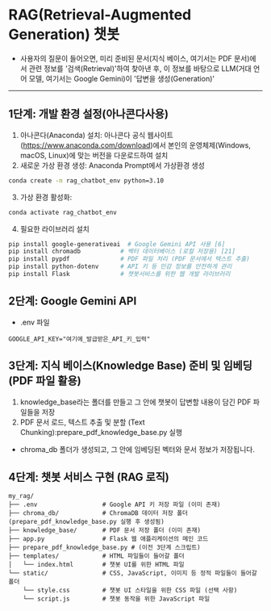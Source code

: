 # RAG(Retrieval-Augmented Generation) 챗봇
+ 사용자의 질문이 들어오면, 미리 준비된 문서(지식 베이스, 여기서는 PDF 문서)에서 관련 정보를 '검색(Retrieval)'하여 찾아낸 후, 이 정보를 바탕으로 LLM(거대 언어 모델, 여기서는 Google Gemini)이 '답변을 생성(Generation)'

---
## 1단계: 개발 환경 설정(아나콘다사용)
1. 아나콘다(Anaconda) 설치: 아나콘다 공식 웹사이트 (https://www.anaconda.com/download)에서 본인의 운영체제(Windows, macOS, Linux)에 맞는 버전을 다운로드하여 설치
2. 새로운 가상 환경 생성: Anaconda Prompt에서 가상환경 생성
```bash
conda create -n rag_chatbot_env python=3.10
```
3. 가상 환경 활성화:
```bash
conda activate rag_chatbot_env
```
4. 필요한 라이브러리 설치
```bash
pip install google-generativeai  # Google Gemini API 사용 [6]
pip install chromadb           # 벡터 데이터베이스 (로컬 저장용) [21]
pip install pypdf              # PDF 파일 처리 (PDF 문서에서 텍스트 추출)
pip install python-dotenv      # API 키 등 민감 정보를 안전하게 관리
pip install Flask              # 챗봇서비스를 위한 웹 개발 라이브러리
```

## 2단계: Google Gemini API
+ .env 파일
```
GOOGLE_API_KEY="여기에_발급받은_API_키_입력"
```

## 3단계: 지식 베이스(Knowledge Base) 준비 및 임베딩 (PDF 파일 활용)
1.  knowledge_base라는 폴더를 만들고 그 안에 챗봇이 답변할 내용이 담긴 PDF 파일들을 저장
2. PDF 문서 로드, 텍스트 추출 및 분할 (Text Chunking):prepare_pdf_knowledge_base.py 실행
  + chroma_db 폴더가 생성되고, 그 안에 임베딩된 벡터와 문서 정보가 저장됩니다.

## 4단계: 챗봇 서비스 구현 (RAG 로직)
```
my_rag/
├── .env                  # Google API 키 저장 파일 (이미 존재)
├── chroma_db/            # ChromaDB 데이터 저장 폴더 (prepare_pdf_knowledge_base.py 실행 후 생성됨)
├── knowledge_base/       # PDF 문서 저장 폴더 (이미 존재)
├── app.py                # Flask 웹 애플리케이션의 메인 코드
├── prepare_pdf_knowledge_base.py # (이전 3단계 스크립트)
├── templates/            # HTML 파일들이 들어갈 폴더
│   └── index.html        # 챗봇 UI를 위한 HTML 파일
└── static/               # CSS, JavaScript, 이미지 등 정적 파일들이 들어갈 폴더
    └── style.css         # 챗봇 UI 스타일을 위한 CSS 파일 (선택 사항)
    └── script.js         # 챗봇 동작을 위한 JavaScript 파일
```
